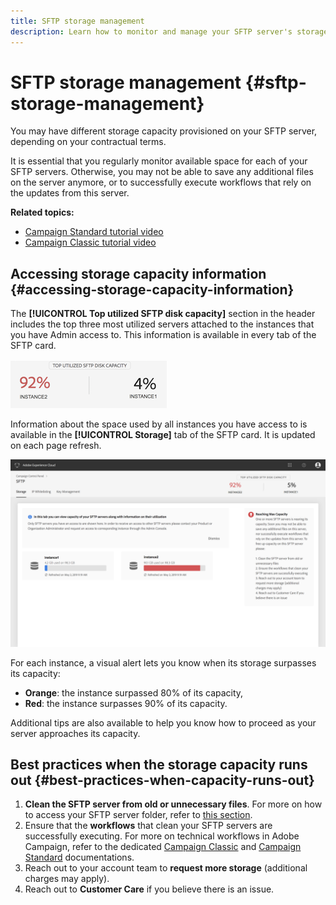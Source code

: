 ```yaml
---
title: SFTP storage management
description: Learn how to monitor and manage your SFTP server's storage
---
```


# SFTP storage management {#sftp-storage-management}

You may have different storage capacity provisioned on your SFTP server, depending on your contractual terms.

It is essential that you regularly monitor available space for each of your SFTP servers. Otherwise, you may not be able to save any additional files on the server anymore, or to successfully execute workflows that rely on the updates from this server.

**Related topics:**

* [Campaign Standard tutorial video](https://docs.adobe.com/content/help/en/campaign-learn/campaign-standard-tutorials/administrating/control-panel/managing-sftp-servers.html)
* [Campaign Classic tutorial video](https://docs.adobe.com/content/help/en/campaign-learn/campaign-classic-tutorials/administrating/control-panel-acc/cp-managing-sftp-servers.html)

## Accessing storage capacity information {#accessing-storage-capacity-information}

The **[!UICONTROL Top utilized SFTP disk capacity]** section in the header includes the top three most utilized servers attached to the instances that you have Admin access to. This information is available in every tab of the SFTP card.

![](assets/control_panel_topspaceNEW.png)

Information about the space used by all instances you have access to is available in the **[!UICONTROL Storage]** tab of the SFTP card. It is updated on each page refresh.

![](assets/control_panel_spaceNEW.png)

For each instance, a visual alert lets you know when its storage surpasses its capacity:

* **Orange**: the instance surpassed 80% of its capacity,
* **Red**: the instance surpasses 90% of its capacity.

Additional tips are also available to help you know how to proceed as your server approaches its capacity.

## Best practices when the storage capacity runs out {#best-practices-when-capacity-runs-out}

1. **Clean the SFTP server from old or unnecessary files**. For more on how to access your SFTP server folder, refer to [this section](../../sftp/using/logging-into-sftp-server.md).
1. Ensure that the **workflows** that clean your SFTP servers are successfully executing. For more on technical workflows in Adobe Campaign, refer to the dedicated [Campaign Classic](https://docs.campaign.adobe.com/doc/AC/en/WKF__General_operation_Building_a_workflow.html#Technical_workflows) and [Campaign Standard](https://helpx.adobe.com/campaign/standard/administration/using/technical-workflows.html) documentations.
1. Reach out to your account team to **request more storage** (additional charges may apply).
1. Reach out to **Customer Care** if you believe there is an issue.
